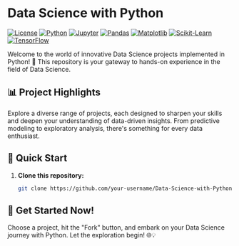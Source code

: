 # Data Science with Python

[![License](https://img.shields.io/badge/license-MIT-green.svg)](https://opensource.org/licenses/MIT)
[![Python](https://img.shields.io/badge/python-3.7%2B-blue.svg)](https://www.python.org/downloads/)
[![Jupyter](https://img.shields.io/badge/jupyter-notebook-blue.svg)](https://jupyter.org/)
[![Pandas](https://img.shields.io/badge/pandas-1.0.0%2B-blue.svg)](https://pandas.pydata.org/)
[![Matplotlib](https://img.shields.io/badge/matplotlib-3.2.0%2B-blue.svg)](https://matplotlib.org/)
[![Scikit-Learn](https://img.shields.io/badge/scikit_learn-0.22%2B-blue.svg)](https://scikit-learn.org/)
[![TensorFlow](https://img.shields.io/badge/tensorflow-2.0%2B-blue.svg)](https://www.tensorflow.org/)

Welcome to the world of innovative Data Science projects implemented in Python! 🚀 This repository is your gateway to hands-on experience in the field of Data Science.

## 📊 Project Highlights

Explore a diverse range of projects, each designed to sharpen your skills and deepen your understanding of data-driven insights. From predictive modeling to exploratory analysis, there's something for every data enthusiast.

## 🚀 Quick Start

1. **Clone this repository:**

   ```bash
   git clone https://github.com/your-username/Data-Science-with-Python.git
   
## 🌟 Get Started Now!
Choose a project, hit the "Fork" button, and embark on your Data Science journey with Python. Let the exploration begin! 🌐💡

